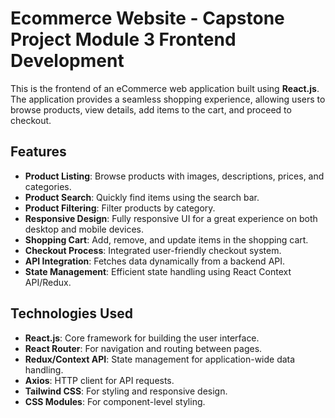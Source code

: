 # Ecommerce Website - Capstone Project Module 3 Frontend Development

This is the frontend of an eCommerce web application built using **React.js**. The application provides a seamless shopping experience, allowing users to browse products, view details, add items to the cart, and proceed to checkout.

## Features

- **Product Listing**: Browse products with images, descriptions, prices, and categories.
- **Product Search**: Quickly find items using the search bar.
- **Product Filtering**: Filter products by category.
- **Responsive Design**: Fully responsive UI for a great experience on both desktop and mobile devices.
- **Shopping Cart**: Add, remove, and update items in the shopping cart.
- **Checkout Process**: Integrated user-friendly checkout system.
- **API Integration**: Fetches data dynamically from a backend API.
- **State Management**: Efficient state handling using React Context API/Redux.

## Technologies Used

- **React.js**: Core framework for building the user interface.
- **React Router**: For navigation and routing between pages.
- **Redux/Context API**: State management for application-wide data handling.
- **Axios**: HTTP client for API requests.
- **Tailwind CSS**: For styling and responsive design.
- **CSS Modules**: For component-level styling.
